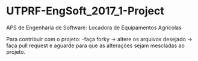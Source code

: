 # UTPRF-EngSoft_2017_1-Project
APS de Engenharia de Software: Locadora de Equipamentos Agrícolas


Para contribuir com o projeto:
-faça forky -> altere os arquivos desejado -> faça pull request e aguarde para que as alterações sejam mescladas ao projeto.
